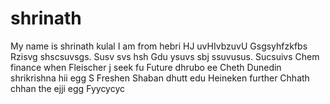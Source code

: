 # shrinath
My name is shrinath kulal
I am from hebri
HJ uvHIvbzuvU
Gsgsyhfzkfbs
Rzisvg shscsuvsgs. Susv svs hsh
Gdu ysuvs sbj ssuvusus. Sucsuivs 
Chem finance when Fleischer j seek fu
Future dhrubo ee
Cheth Dunedin shrikrishna hii egg S
Freshen Shaban dhutt edu Heineken further
Chhath chhan the ejji egg
Fyycycyc

